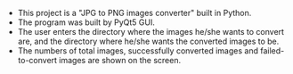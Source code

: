 * This project is a "JPG to PNG images converter" built in Python.
* The program was built by PyQt5 GUI.
* The user enters the directory where the images he/she wants to convert are, and the directory where he/she wants the converted images to be.
* The numbers of total images, successfully converted images and failed-to-convert images are shown on the screen.
